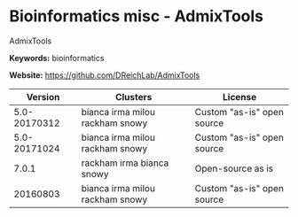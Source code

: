 # Bioinformatics misc - AdmixTools

AdmixTools

**Keywords:** bioinformatics

**Website:** <https://github.com/DReichLab/AdmixTools>

| Version | Clusters | License |
| ------- | -------- | ------- |
| 5.0-20170312 | bianca irma milou rackham snowy | Custom "as-is" open source |
| 5.0-20171024 | bianca irma milou rackham snowy | Custom "as-is" open source |
| 7.0.1 | rackham irma bianca snowy | Open-source as is |
| 20160803 | bianca irma milou rackham snowy | Custom "as-is" open source |
